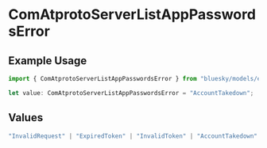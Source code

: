 # ComAtprotoServerListAppPasswordsError

## Example Usage

```typescript
import { ComAtprotoServerListAppPasswordsError } from "bluesky/models/errors";

let value: ComAtprotoServerListAppPasswordsError = "AccountTakedown";
```

## Values

```typescript
"InvalidRequest" | "ExpiredToken" | "InvalidToken" | "AccountTakedown"
```